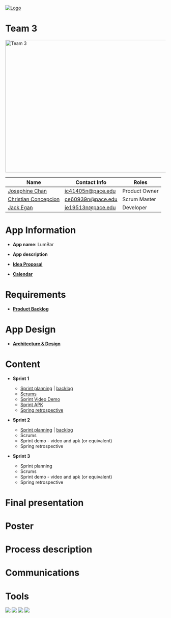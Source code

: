 <a href="https://github.com/paceuniversity/cs389f2022team3"><img src = "https://imgur.com/po4wbwv.png" alt="Logo"></a>

# Team 3

<a href="https://github.com/paceuniversity/cs389s2022team3"><img src = "https://imgur.com/qlfVSTd.png" alt="Team 3" height = "415" width="554"></a>

| Name                                      | Contact Info      | Roles          |
| ----------------------------------------- | ----------------- | -------------- |
| [Josephine Chan](https://github.com/JC32101)       | jc41405n@pace.edu | Product Owner |
| [Christian Concepcion](https://github.com/ce60939n)     | ce60939n@pace.edu | Scrum Master |
| [Jack Egan](https://github.com/jackegan444) | je19513n@pace.edu | Developer|

# App Information

* **App name**: LumBar

* **App description**

* [**Idea Proposal**](https://docs.google.com/document/d/1K9LND5sPPHR9ES6Eiql0esIrMomXwbib/edit?usp=sharing&ouid=113850289169906394470&rtpof=true&sd=true)

* [**Calendar**](https://calendar.google.com/calendar/u/0?cid=aXZoMmU3NjhzMjRkdGlxZWYwcXZvbzhxcjBAZ3JvdXAuY2FsZW5kYXIuZ29vZ2xlLmNvbQ)

# Requirements

* [**Product Backlog**](https://docs.google.com/spreadsheets/d/135c6JsQN4UTsBRrBcKcYqUYMNWI__qDn9qXHS7ra_cc/edit#gid=1064640418)

# App Design
* [**Architecture & Design**](https://docs.google.com/document/d/1tkVDwMjryCOzyxC_kNbw0DVB1HPw76qENcFqsgl1UHM/edit?usp=sharing)

# Content

* **Sprint 1**
  * [Sprint planning](https://docs.google.com/document/d/1wE4Kct3EDs_IfUM8kzJJFkTJQDPeCHg2AtvuexqCD_w/edit#) | [backlog](https://docs.google.com/spreadsheets/d/135c6JsQN4UTsBRrBcKcYqUYMNWI__qDn9qXHS7ra_cc/edit#gid=1056044682)
  * [Scrums](https://docs.google.com/document/d/1P6AUasCSz6hX_XFQOuNV6MJ3A-Hg7bLd2VN_8UuCuac/edit#)
  * [Sprint Video Demo](https://youtu.be/2CFeL8ShRTQ)
  * [Sprint APK](https://drive.google.com/file/d/1mCo3PJOLFYlOZAtWqHuQO_T2UKS8mDyp/view?usp=sharing)
  * [Spring retrospective](https://docs.google.com/document/d/1n9fSvFGrJjdvmHiGy-F5BJsv1m51FrfNWzxHDSlm2uE/edit?usp=sharing)

* **Sprint 2**
  * [Sprint planning](https://docs.google.com/document/d/1tuJuhY_ypjMaqBIpk3ww0AFEHv7DvcIc9lOw7EFMcbs/edit?usp=sharing) | [backlog](https://docs.google.com/spreadsheets/d/135c6JsQN4UTsBRrBcKcYqUYMNWI__qDn9qXHS7ra_cc/edit#gid=1338829003)
  * Scrums
  * Sprint demo - video and apk (or equivalent)
  * Spring retrospective

* **Sprint 3** 
  * Sprint planning
  * Scrums
  * Sprint demo - video and apk (or equivalent)
  * Spring retrospective

# **Final presentation**

# **Poster**

# **Process description**

# **Communications**

# **Tools**
[![](https://i.imgur.com/md5VyLX.png)](https://discord.com/)
[![](https://i.imgur.com/sUs2pG4.png)](https://github.com/)
[![](https://i.imgur.com/DMpHchR.png)](https://developer.android.com/studio)
[![](https://i.imgur.com/UFflCJs.png)](https://www.adobe.com/products/photoshop.html)

